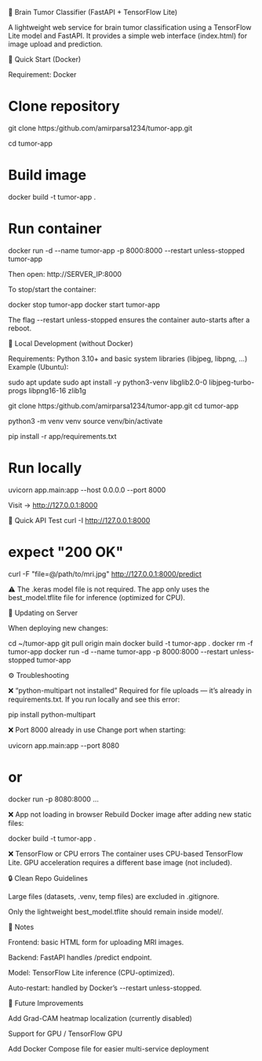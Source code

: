 🧠 Brain Tumor Classifier (FastAPI + TensorFlow Lite)

A lightweight web service for brain tumor classification using a TensorFlow Lite model and FastAPI.
It provides a simple web interface (index.html) for image upload and prediction.

🚀 Quick Start (Docker)

Requirement: Docker

# Clone repository
git clone https:/github.com/amirparsa1234/tumor-app.git

cd tumor-app

# Build image
docker build -t tumor-app .

# Run container
docker run -d --name tumor-app -p 8000:8000 --restart unless-stopped tumor-app


Then open: http://SERVER_IP:8000

To stop/start the container:

docker stop tumor-app
docker start tumor-app


The flag --restart unless-stopped ensures the container auto-starts after a reboot.

🧩 Local Development (without Docker)

Requirements: Python 3.10+ and basic system libraries (libjpeg, libpng, …)
Example (Ubuntu):

sudo apt update
sudo apt install -y python3-venv libglib2.0-0 libjpeg-turbo-progs libpng16-16 zlib1g

git clone https:/github.com/amirparsa1234/tumor-app.git
cd tumor-app

python3 -m venv venv
source venv/bin/activate

pip install -r app/requirements.txt

# Run locally
uvicorn app.main:app --host 0.0.0.0 --port 8000


Visit → http://127.0.0.1:8000

🧠 Quick API Test
curl -I http://127.0.0.1:8000
# expect "200 OK"

curl -F "file=@/path/to/mri.jpg" http://127.0.0.1:8000/predict


⚠️ The .keras model file is not required.
The app only uses the best_model.tflite file for inference (optimized for CPU).

🔁 Updating on Server

When deploying new changes:

cd ~/tumor-app
git pull origin main
docker build -t tumor-app .
docker rm -f tumor-app
docker run -d --name tumor-app -p 8000:8000 --restart unless-stopped tumor-app

⚙️ Troubleshooting

❌ “python-multipart not installed”
Required for file uploads — it’s already in requirements.txt.
If you run locally and see this error:

pip install python-multipart


❌ Port 8000 already in use
Change port when starting:

uvicorn app.main:app --port 8080
# or
docker run -p 8080:8000 ...


❌ App not loading in browser
Rebuild Docker image after adding new static files:

docker build -t tumor-app .


❌ TensorFlow or CPU errors
The container uses CPU-based TensorFlow Lite.
GPU acceleration requires a different base image (not included).

🔒 Clean Repo Guidelines

Large files (datasets, .venv, temp files) are excluded in .gitignore.

Only the lightweight best_model.tflite should remain inside model/.

🧠 Notes

Frontend: basic HTML form for uploading MRI images.

Backend: FastAPI handles /predict endpoint.

Model: TensorFlow Lite inference (CPU-optimized).

Auto-restart: handled by Docker’s --restart unless-stopped.

🔄 Future Improvements

Add Grad-CAM heatmap localization (currently disabled)

Support for GPU / TensorFlow GPU

Add Docker Compose file for easier multi-service deployment
